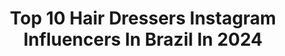 ---
title: Top 10 Hair Dressers Instagram Influencers In Brazil In 2024
description: >-
  Find top hair dressers Instagram influencers in Brazil in 2024. Most popular hashtags: #love #hair #makeup #dress.
platform: Instagram
hits: 15
text_top: See the best Instagram influencers on inBeat.
text_bottom: inBeat has 15 Instagram influencers like this in Brazil for you to contact.
profiles:
  - username: "luaralugli"
    fullname: >-
      Luara Lugli
    bio: >-
      & Atriz 🎭 | DRT: 0053413/SP • Influenciando você a viver uma vida mais leve, equilibrada e feliz 🤎
    location: "Brazil"
    followers: 259468
    engagement: 114
    commentsToLikes: 0.019162
    id: ck5zq1280tq9p0i14nrgegvxr
    verified: false
    hashtags: "#sa, #bbbondbuilding, #bumbleandbumblebr, #hairdressersinvisibleoil"
  - username: "juliorocha_"
    fullname: >-
      Julio Rocha
    bio: >-
      🎁Família, feliz 2024 🦸🏽‍♂️Pai de 3 👶🏻👦🏼🧒🏽 📍São Paulo 📲 ‪(11) 99021-4848‬
    location: "Brazil"
    followers: 3798339
    engagement: 237
    commentsToLikes: 0.041770
    id: ck0vwf0vktdqy0i19tj86vswb
    verified: true
    hashtags: "#bebe, #filhos, #amor, #humor"
  - username: "giovani_perinelli"
    fullname: >-
      Giovani Perinelli
    bio: >-
      ✂️ sua agenda cheia todos os dias! 🏆 proprietário de dois salões com faturamentos milionários 👇🏻 participe da JORNADA MECHAS PERFEITAS
    location: "Brazil"
    followers: 68995
    engagement: 451
    commentsToLikes: 0.045887
    id: ck139tf3an0ux0i19xa7knsb5
    verified: false
    hashtags: "#loirosaudavel, #viral, #hair, #morenailuminada"
  - username: "yslabrina"
    fullname: >-
      sabrina
    bio: >-
      📍 munich|augsburg 💌 follow your heart
    location: "Brazil"
    followers: 121123
    engagement: 31
    commentsToLikes: 0.000597
    id: clncwt2yy99ge0j08tg6dvypt
    verified: false
    hashtags: "#inspo, #new, #makeup, #blogger"
  - username: "brunacuello"
    fullname: >-
      Bruna Cuello Vidotto
    bio: >-
      Dicas💡Viagens✈️ Beleza💄Moda👗VidaReal💁🏻‍♀️ Casada💍 Mãe do @smirnoff.vidotto 🐶 Cristã🙏🏻 Parcerias via direct 📦📬 Modelo OFICIAl @belezanaweb
    location: "Brazil"
    followers: 11072
    engagement: 363
    commentsToLikes: 0.095466
    id: ck5hixzmgfo0e0i11obpwc6sd
    verified: false
    hashtags: "#saopaulo, #haha, #foryou, #modelo"
  - username: "hullygiovanini"
    fullname: >-
      Hully Caroline Giovanini
    bio: >-
      Model makeup, lifestyle & fashion. 🤘🏼✈️✨🌍 📍Recife | Pernambuco Contato para trabalhos 👇🏼
    location: "Brazil"
    followers: 11727
    engagement: 954
    commentsToLikes: 0.047945
    id: ck8t2q2du0bis0j78jn6rtoyr
    verified: false
    hashtags: "#gold, #hair, #couple, #makeup"
  - username: "aninhachiang"
    fullname: >-
      Ana Carolina Pio Chiang
    bio: >-
      Modelo mirim, 7 anos - Monitorado pela Mãe (Jocelaine) e-mail para contato cycjo@uol.com.br Tik tok: @ana.chiang
    location: "Brazil"
    followers: 23222
    engagement: 1251
    commentsToLikes: 0.062787
    id: ck5cgsqsqph8h0i114zp7c1jl
    verified: false
    hashtags: "#explore, #happymoments, #eyes, #sun"
  - username: "thaisguisso"
    fullname: >-
      ❥ THAÍS GUISSO
    bio: >-
      📚Nutrição - Acadêmica🍎💚 ⚖️Advogada ✦ ES✦ 📩Contato ≫ direct 📩 thaisguisso23@gmail.com
    location: "Brazil"
    followers: 288817
    engagement: 160
    commentsToLikes: 0.010349
    id: ck0u6xdw535fo0i198jusifoq
    verified: false
    hashtags: "#photo, #magiadomar, #tbt, #looks"
  - username: "essajheny"
    fullname: >-
      JHENYFFER MARTINS
    bio: >-
      📱Influenciando por amor 💄Maquiadora @jhenyffermartins.makeup 📸 | Registros de uma vida louca, intensa e cheia de cor 💍 @mauriciomaneiro Jaci/Cba -MT
    location: "Brazil"
    followers: 14674
    engagement: 455
    commentsToLikes: 0.147536
    id: ckf5ot68n3qd20j23ormlugx6
    verified: false
    hashtags: "#influencer, #25dajheny, #make, #biquini"
  - username: "glamouratfifty"
    fullname: >-
      ♥´¨`•°..CARLA..°•´¨`♥
    bio: >-
      ☆ G⃟O⃟D⃟ ❤️ F⃟A⃟M⃟I⃟L⃟Y⃟ ❤️ F⃟R⃟I⃟E⃟N⃟D⃟S⃟ God ❤️ Above ❤️ All ☆ ✝️ | 🇧🇷 Deus é amor 💖
    location: "Brazil"
    followers: 16706
    engagement: 324
    commentsToLikes: 0.101910
    id: ck13ch5j90bli0i197tvu94qc
    verified: false
    hashtags: "#betterwithage, #caffeinated, #effortlessstyle, #fiftyandfabulous"
---